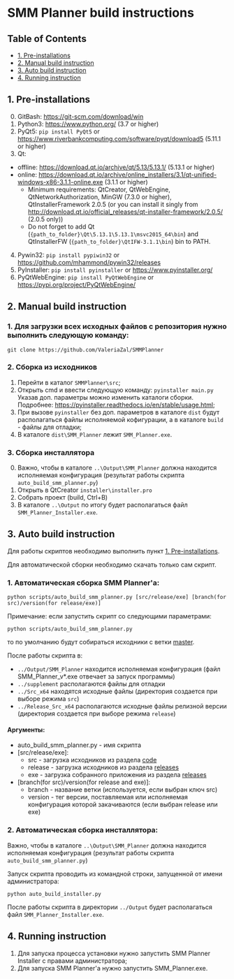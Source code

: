 SMM Planner build instructions
==============================

## Table of Contents
* [1. Pre-installations](#1-pre-installations)
* [2. Manual build instruction](#2-manual-build-instruction)
* [3. Auto build instruction](#3-auto-build-instruction)
* [4. Running instruction](#4-running-instruction)


## 1. Pre-installations

0. GitBash: https://git-scm.com/download/win
1. Python3: https://www.python.org/ (3.7 or higher)
2. PyQt5: `pip install PyQt5` or https://www.riverbankcomputing.com/software/pyqt/download5 (5.11.1 or higher)
3. Qt:
* offline: https://download.qt.io/archive/qt/5.13/5.13.1/ (5.13.1 or higher)
* online: https://download.qt.io/archive/online_installers/3.1/qt-unified-windows-x86-3.1.1-online.exe (3.1.1 or higher)
    * Minimum requirements: QtCreator, QtWebEngine, QtNetworkAuthorization, MinGW (7.3.0 or higher), QtInstallerFramework 2.0.5 (or you can install it singly from http://download.qt.io/official_releases/qt-installer-framework/2.0.5/ (2.0.5 only))
    * Do not forget to add Qt (`{path_to_folder}\Qt\5.13.1\5.13.1\msvc2015_64\bin`) and QtInstallerFW (`{path_to_folder}\QtIFW-3.1.1\bin`) bin to PATH.
4. Pywin32: `pip install pypiwin32` or https://github.com/mhammond/pywin32/releases
5. PyInstaller: `pip install pyinstaller` or https://www.pyinstaller.org/
6. PyQtWebEngine: `pip install PyQtWebEngine` or https://pypi.org/project/PyQtWebEngine/

## 2. Manual build instruction

### 1. Для загрузки всех исходных файлов с репозитория нужно выполнить следующую команду:
```
git clone https://github.com/ValeriaZal/SMMPlanner
```

### 2. Сборка из исходников

1. Перейти в каталог `SMMPlanner\src`;
2. Открыть cmd и ввести следующую команду: `pyinstaller main.py`
       Указав доп. параметры можно изменить каталоги сборки. Подробнее: https://pyinstaller.readthedocs.io/en/stable/usage.html;
3. При вызове `pyinstaller` без доп. параметров в каталоге `dist` будут располагаться файлы исполняемой кофигурации, а в каталоге `build` - файлы для отладки;
4. В каталоге `dist\SMM_Planner` лежит `SMM_Planner.exe`.
    
### 3. Сборка инсталлятора

0. Важно, чтобы в каталоге `..\Output\SMM_Planner` должна находится исполняемая конфигурация (результат работы скрипта `auto_build_smm_planner.py`)
1. Открыть в QtCreator `installer\installer.pro`
2. Собрать проект (build, Ctrl+B)
3. В каталоге `..\Output` по итогу будет располагаться файл `SMM_Planner_Installer.exe`.

    
## 3. Auto build instruction

Для работы скриптов необходимо выполнить пункт [1. Pre-installations](#1-pre-installations).

Для автоматической сборки необходимо скачать только сам скрипт.

### 1. Автоматическая сборка SMM Planner'a:
```
python scripts/auto_build_smm_planner.py [src/release/exe] [branch(for src)/version(for release/exe)]
```
Примечание: если запустить скрипт со следующими параметрами:
```
python scripts/auto_build_smm_planner.py
```
то по умолчанию будут собираться исходники с ветки [master](https://github.com/ValeriaZal/SMMPlanner/tree/master).

После работы скрипта в:
* `../Output/SMM_Planner` находится исполняемая конфигурация (файл SMM_Planner_v*.exe отвечает за запуск программы)
* `../supplement` располагаются файлы для отладки
* `../Src_x64` находятся исходные файлы (директория создается при выборе режима `src`)
* `../Release_Src_x64` располагаются исходные файлы релизной версии (директория создается при выборе режима `release`)

#### Аргументы:
- auto_build_smm_planner.py - имя скрипта
- [src/release/exe]:
  - src - загрузка исходников из раздела [code](https://github.com/ValeriaZal/SMMPlanner/tree/master)
  - release - загрузка исходников из раздела [releases](https://github.com/ValeriaZal/SMMPlanner/releases)
  - exe - загрузка собранного приложения из раздела [releases](https://github.com/ValeriaZal/SMMPlanner/releases)
- [branch(for src)/version(for release and exe)]:
  - branch - название ветки (используется, если выбран ключ src)
  - version - тег версии, поставляемая или исполняемая конфигурация которой закачиваются (если выбран release или exe)

### 2. Автоматическая сборка инсталлятора:

Важно, чтобы в каталоге `..\Output\SMM_Planner` должна находится исполняемая конфигурация (результат работы скрипта `auto_build_smm_planner.py`)

Запуск скрипта проводить из командной строки, запущенной от имени администратора:
```
python auto_build_installer.py
```
После работы скрипта в директории `../Output` будет располагаться файл `SMM_Planner_Installer.exe`.

## 4. Running instruction

1. Для запуска процесса установки нужно запустить SMM Planner Installer с правами администратора;
2. Для запуска SMM Planner'а нужно запустить SMM_Planner.exe.
